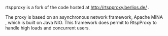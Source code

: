 rtspproxy is a fork of the code hosted at http://rtspproxy.berlios.de/ .

The proxy is based on an asynchronous network framework, Apache MINA , which is built on Java NIO. This framework does permit to RtspProxy to handle high loads and concurrent users.